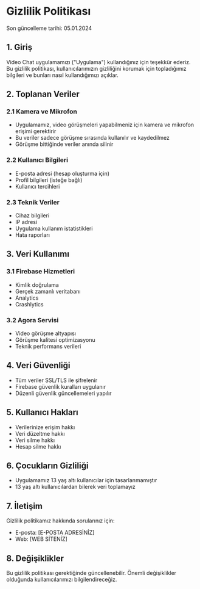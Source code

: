 # Gizlilik Politikası

Son güncelleme tarihi: 05.01.2024

## 1. Giriş
Video Chat uygulamamızı ("Uygulama") kullandığınız için teşekkür ederiz. Bu gizlilik politikası, kullanıcılarımızın gizliliğini korumak için topladığımız bilgileri ve bunları nasıl kullandığımızı açıklar.

## 2. Toplanan Veriler

### 2.1 Kamera ve Mikrofon
- Uygulamamız, video görüşmeleri yapabilmeniz için kamera ve mikrofon erişimi gerektirir
- Bu veriler sadece görüşme sırasında kullanılır ve kaydedilmez
- Görüşme bittiğinde veriler anında silinir

### 2.2 Kullanıcı Bilgileri
- E-posta adresi (hesap oluşturma için)
- Profil bilgileri (isteğe bağlı)
- Kullanıcı tercihleri

### 2.3 Teknik Veriler
- Cihaz bilgileri
- IP adresi
- Uygulama kullanım istatistikleri
- Hata raporları

## 3. Veri Kullanımı

### 3.1 Firebase Hizmetleri
- Kimlik doğrulama
- Gerçek zamanlı veritabanı
- Analytics
- Crashlytics

### 3.2 Agora Servisi
- Video görüşme altyapısı
- Görüşme kalitesi optimizasyonu
- Teknik performans verileri

## 4. Veri Güvenliği
- Tüm veriler SSL/TLS ile şifrelenir
- Firebase güvenlik kuralları uygulanır
- Düzenli güvenlik güncellemeleri yapılır

## 5. Kullanıcı Hakları
- Verilerinize erişim hakkı
- Veri düzeltme hakkı
- Veri silme hakkı
- Hesap silme hakkı

## 6. Çocukların Gizliliği
- Uygulamamız 13 yaş altı kullanıcılar için tasarlanmamıştır
- 13 yaş altı kullanıcılardan bilerek veri toplamayız

## 7. İletişim
Gizlilik politikamız hakkında sorularınız için:
- E-posta: [E-POSTA ADRESİNİZ]
- Web: [WEB SİTENİZ]

## 8. Değişiklikler
Bu gizlilik politikası gerektiğinde güncellenebilir. Önemli değişiklikler olduğunda kullanıcılarımızı bilgilendireceğiz. 
